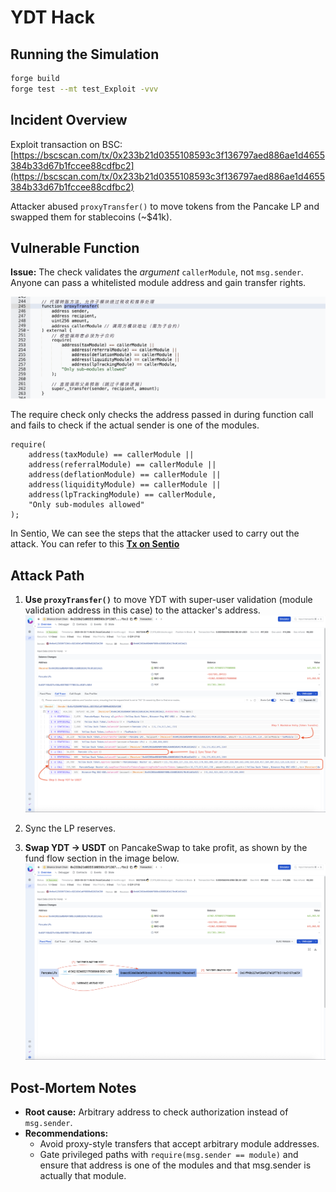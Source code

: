 # YDT Hack

## Running the Simulation

```bash
forge build
forge test --mt test_Exploit -vvv
```

## Incident Overview

Exploit transaction on BSC:
[https://bscscan.com/tx/0x233b21d0355108593c3f136797aed886ae1d4655384b33d67b1fccee88cdfbc2](https://bscscan.com/tx/0x233b21d0355108593c3f136797aed886ae1d4655384b33d67b1fccee88cdfbc2)

Attacker abused `proxyTransfer()` to move tokens from the Pancake LP and swapped them for stablecoins (\~\$41k).

## Vulnerable Function

**Issue:** The check validates the _argument_ `callerModule`, not `msg.sender`. Anyone can pass a whitelisted module address and gain transfer rights.

![](/YDT/images/proxyTransfer.png)

The require check only checks the address passed in during function call and fails to check if the actual sender is one of the modules.

```solidity
require(
    address(taxModule) == callerModule ||
    address(referralModule) == callerModule ||
    address(deflationModule) == callerModule ||
    address(liquidityModule) == callerModule ||
    address(lpTrackingModule) == callerModule,
    "Only sub-modules allowed"
);
```

In Sentio, We can see the steps that the attacker used to carry out the attack. You can refer to this [**Tx on Sentio**](https://app.sentio.xyz/tx/56/0x233b21d0355108593c3f136797aed886ae1d4655384b33d67b1fccee88cdfbc2?nav=s)

## Attack Path

1. **Use `proxyTransfer()`** to move YDT with super-user validation (module validation address in this case) to the attacker's address.
   ![](/YDT/images/call-trace.png)

2. Sync the LP reserves.

3. **Swap YDT → USDT** on PancakeSwap to take profit, as shown by the fund flow section in the image below.
   ![](/YDT/images/fund-flow.png)

## Post-Mortem Notes

- **Root cause:** Arbitrary address to check authorization instead of `msg.sender`.
- **Recommendations:**
  - Avoid proxy-style transfers that accept arbitrary module addresses.
  - Gate privileged paths with `require(msg.sender == module)` and ensure that address is one of the modules and that msg.sender is actually that module.
